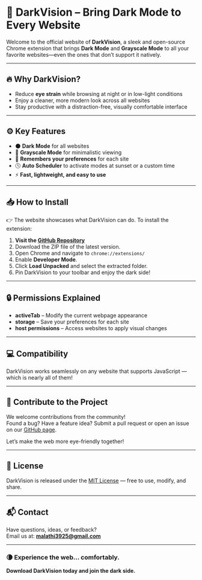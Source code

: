 # 🌙 DarkVision – Bring Dark Mode to Every Website

Welcome to the official website of **DarkVision**, a sleek and open-source Chrome extension that brings **Dark Mode** and **Grayscale Mode** to all your favorite websites—even the ones that don’t support it natively.

---

## 🔥 Why DarkVision?

- Reduce **eye strain** while browsing at night or in low-light conditions
- Enjoy a cleaner, more modern look across all websites
- Stay productive with a distraction-free, visually comfortable interface

---

## ⚙️ Key Features

- 🌑 **Dark Mode** for all websites  
- 🖤 **Grayscale Mode** for minimalistic viewing  
- 💾 **Remembers your preferences** for each site  
- 🕓 **Auto Scheduler** to activate modes at sunset or a custom time  
- ⚡ **Fast, lightweight, and easy to use**

---

## 📥 How to Install

👉 The website showcases what DarkVision can do. To install the extension:

1. **Visit the [GitHub Repository](https://github.com/MALATHI-N79/DarkVision)**  
2. Download the ZIP file of the latest version.
3. Open Chrome and navigate to `chrome://extensions/`
4. Enable **Developer Mode**.
5. Click **Load Unpacked** and select the extracted folder.
6. Pin DarkVision to your toolbar and enjoy the dark side!

---

## 🔒 Permissions Explained

- **activeTab** – Modify the current webpage appearance  
- **storage** – Save your preferences for each site  
- **host permissions** – Access websites to apply visual changes

---

## 💻 Compatibility

DarkVision works seamlessly on any website that supports JavaScript — which is nearly all of them!

---

## 🤝 Contribute to the Project

We welcome contributions from the community!  
Found a bug? Have a feature idea? Submit a pull request or open an issue on our [GitHub page](https://github.com/MALATHI-N79/DarkVision).

Let’s make the web more eye-friendly together!

---

## 📄 License

DarkVision is released under the [MIT License](https://opensource.org/licenses/MIT) — free to use, modify, and share.

---

## 📬 Contact

Have questions, ideas, or feedback?  
Email us at: **malathi3925@gmail.com**  

---

### 🌘 Experience the web... comfortably.
**Download DarkVision today and join the dark side.**

